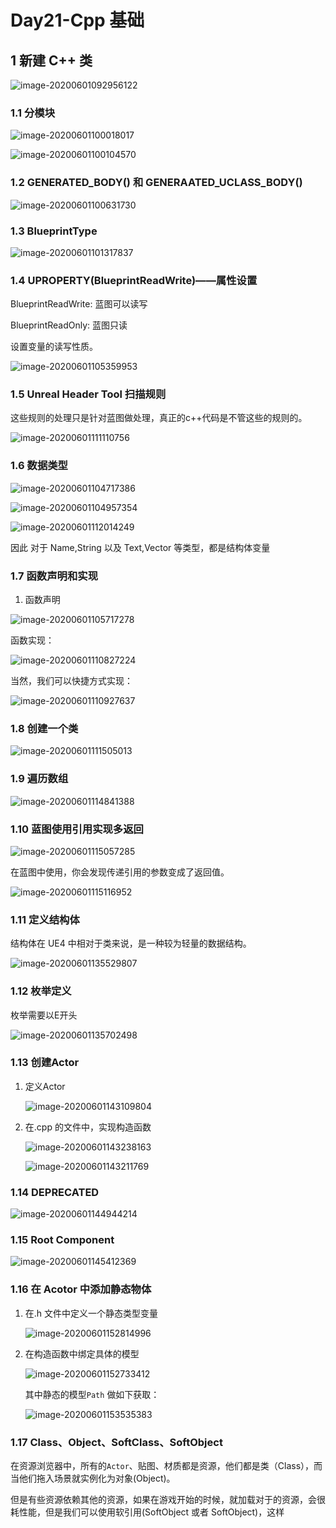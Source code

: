 # Day21-Cpp 基础

## 1 新建 C++ 类

![image-20200601092956122](../images/image-20200601092956122.png)



### 1.1 分模块

![image-20200601100018017](../images/image-20200601100018017.png)



![image-20200601100104570](../images/image-20200601100104570.png)

### 1.2 GENERATED_BODY() 和 GENERAATED_UCLASS_BODY()

![image-20200601100631730](../images/image-20200601100631730.png)



### 1.3 BlueprintType 

![image-20200601101317837](../images/image-20200601101317837.png)



### 1.4 UPROPERTY(BlueprintReadWrite)——属性设置

BlueprintReadWrite: 蓝图可以读写

BlueprintReadOnly: 蓝图只读

设置变量的读写性质。

![image-20200601105359953](../images/image-20200601105359953.png)

### 1.5 Unreal Header Tool 扫描规则

这些规则的处理只是针对蓝图做处理，真正的c++代码是不管这些的规则的。

![image-20200601111110756](../images/image-20200601111110756.png)

### 1.6 数据类型

![image-20200601104717386](../images/image-20200601104717386.png)

![image-20200601104957354](../images/image-20200601104957354.png)

![image-20200601112014249](../images/image-20200601112014249.png)

因此 对于 Name,String 以及 Text,Vector 等类型，都是结构体变量

### 1.7 函数声明和实现

1. 函数声明

![image-20200601105717278](../images/image-20200601105717278.png)

函数实现：

![image-20200601110827224](../images/image-20200601110827224.png)

当然，我们可以快捷方式实现：

![image-20200601110927637](../images/image-20200601110927637.png)



### 1.8 创建一个类

![image-20200601111505013](../images/image-20200601111505013.png)

### 1.9 遍历数组

![image-20200601114841388](../images/image-20200601114841388.png)

### 1.10 蓝图使用引用实现多返回

![image-20200601115057285](../images/image-20200601115057285.png)

在蓝图中使用，你会发现传递引用的参数变成了返回值。

![image-20200601115116952](../images/image-20200601115116952.png)

### 1.11 定义结构体

结构体在 UE4 中相对于类来说，是一种较为轻量的数据结构。

![image-20200601135529807](../images/image-20200601135529807.png)

### 1.12 枚举定义

枚举需要以E开头

![image-20200601135702498](../images/image-20200601135702498.png)



### 1.13 创建Actor

1. 定义Actor

   ![image-20200601143109804](../images/image-20200601143109804.png)

2. 在.cpp 的文件中，实现构造函数

   ![image-20200601143238163](../images/image-20200601143238163.png)

   ![image-20200601143211769](../images/image-20200601143211769.png)

### 1.14 DEPRECATED

![image-20200601144944214](../images/image-20200601144944214.png)

### 1.15 Root Component

![image-20200601145412369](../images/image-20200601145412369.png)

### 1.16 在 Acotor 中添加静态物体

1. 在.h 文件中定义一个静态类型变量

   ![image-20200601152814996](../images/image-20200601152814996.png)

2. 在构造函数中绑定具体的模型

   ![image-20200601152733412](../images/image-20200601152733412.png)

   其中静态的模型`Path` 做如下获取：

   ![image-20200601153535383](../images/image-20200601153535383.png)

### 1.17 Class、Object、SoftClass、SoftObject

在资源浏览器中，所有的`Actor`、贴图、材质都是资源，他们都是类（Class），而当他们拖入场景就实例化为对象(Object)。

但是有些资源依赖其他的资源，如果在游戏开始的时候，就加载对于的资源，会很耗性能，但是我们可以使用软引用(SoftObject 或者 SoftObject)，这样